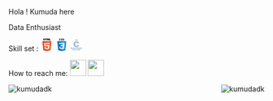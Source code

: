 Hola ! Kumuda here

Data Enthusiast

Skill set : <code><img height="25" src="https://raw.githubusercontent.com/github/explore/80688e429a7d4ef2fca1e82350fe8e3517d3494d/topics/html/html.png"></code>
<code><img height="25" src="https://raw.githubusercontent.com/github/explore/80688e429a7d4ef2fca1e82350fe8e3517d3494d/topics/css/css.png"></code>
<code><img height="25" src="https://raw.githubusercontent.com/github/explore/80688e429a7d4ef2fca1e82350fe8e3517d3494d/topics/c/c.png"></code>

How to reach me: <a href="https://www.linkedin.com/in/kumuda-d-k-2b251b191/"><img src="https://i.ibb.co/Kx2GSrT/linkedin.png" width="32px" height="32px"></a> <a href="https://twitter.com/d_kumuda"><img src="https://i.ibb.co/kmgQVyW/twitter.png" width="32px" height="32px"></a>

<img align="left" src="https://github-readme-stats.vercel.app/api?username=kumudadk&show_icons=true&theme=dracula" alt="kumudadk"/>
<img align="right" src="https://github-readme-stats.vercel.app/api/top-langs/?username=kumudadk&layout=compact" alt="kumudadk" /></br>
